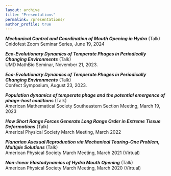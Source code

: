 ```yaml
---
layout: archive
title: "Presentations"
permalink: /presentations/
author_profile: true
---
```

***Mechanical Control and Coordination of Mouth Opening in Hydra*** (Talk)\
Cnidofest Zoom Seminar Series, June 19, 2024

***Eco-Evolutionary Dynamics of Temperate Phages in Periodically Changing Environments*** (Talk)\
UMD MathBio Seminar, November 21, 2023.

***Eco-Evolutionary Dynamics of Temperate Phages in Periodically Changing Environments*** (Talk)\
Confect Symposium, August 23, 2023.

***Population dynamics of temperate phage and the potential emergence of phage-host coalitions*** (Talk)\
American Mathematical Society Southeastern Section Meeting, March 19, 2023

***How Short Range Forces Generate Long Range Order in Extreme Tissue Deformations*** (Talk)\
Americal Physical Society March Meeting, March 2022

***Planarian Asexual Reproduction via Mechanical Tearing-One Problem, Multiple Solutions*** (Talk)\
American Physical Society March Meeting, March 2021 (Virtual)

***Non-linear Elastodynamics of Hydra Mouth Opening*** (Talk)\
American Physical Society March Meeting, March 2020 (Virtual)

